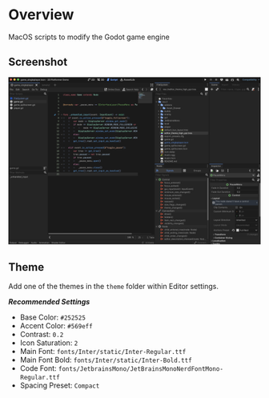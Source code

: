 # Overview

MacOS scripts to modify the Godot game engine

## Screenshot

![Screenshot][def]

## Theme

Add one of the themes in the `theme` folder within Editor settings.

***Recommended Settings***

- Base Color: `#252525`
- Accent Color: `#569eff`
- Contrast: `0.2`
- Icon Saturation: `2`
- Main Font: `fonts/Inter/static/Inter-Regular.ttf`
- Main Font Bold: `fonts/Inter/static/Inter-Bold.ttf`
- Code Font: `fonts/JetbrainsMono/JetBrainsMonoNerdFontMono-Regular.ttf`
- Spacing Preset: `Compact`

[def]: ./screenshot.png
